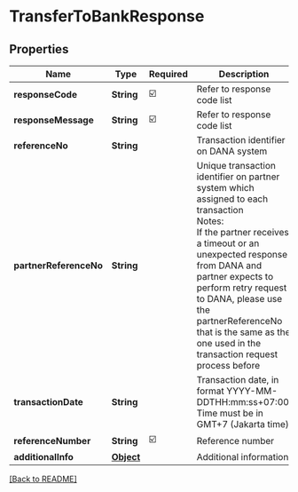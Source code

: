 # TransferToBankResponse
## Properties

| Name | Type | Required | Description |
| ------------- | ------------- | ------------- | ------------- |
| **responseCode** | **String** | ☑️ | Refer to response code list |
| **responseMessage** | **String** | ☑️ | Refer to response code list |
| **referenceNo** | **String** |  | Transaction identifier on DANA system |
| **partnerReferenceNo** | **String** |  | Unique transaction identifier on partner system which assigned to each transaction<br> Notes:<br> If the partner receives a timeout or an unexpected response from DANA and partner expects to perform retry request to DANA, please use the partnerReferenceNo that is the same as the one used in the transaction request process before  |
| **transactionDate** | **String** |  | Transaction date, in format YYYY-MM-DDTHH:mm:ss+07:00. Time must be in GMT+7 (Jakarta time) |
| **referenceNumber** | **String** | ☑️ | Reference number |
| **additionalInfo** | [**Object**](.md) |  | Additional information |

[[Back to README]](../../../../README.md)
